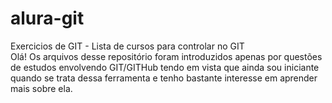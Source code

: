 # alura-git
Exercicios de GIT - Lista de cursos para controlar no GIT
<br>
Olá! Os arquivos desse repositório foram introduzidos apenas por questões de estudos envolvendo GIT/GITHub tendo em vista que ainda sou iniciante quando se trata dessa
ferramenta e tenho bastante interesse em aprender mais sobre ela.
